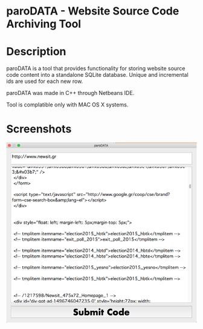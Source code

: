 # paroDATA - Website Source Code Archiving Tool<br>

# Description

paroDATA is a tool that provides functionality for storing website source code content into a standalone SQLite database.
Unique and incremental ids are used for each new row.

paroDATA was made in C++ through Netbeans IDE.

Tool is complatible only with MAC OS X systems.

# Screenshots

![alt tag](https://raw.githubusercontent.com/fsiamp/parodata/master/submit.png)

